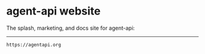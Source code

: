 # agent-api website

The splash, marketing, and docs site for agent-api:

---

`https://agentapi.org`
